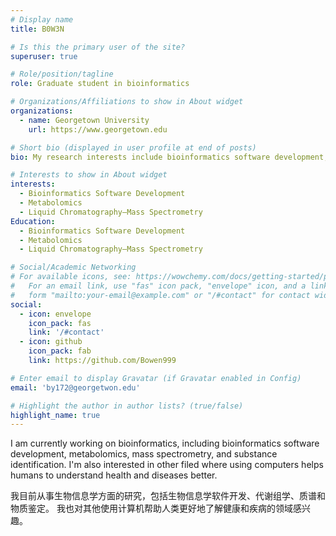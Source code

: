 ```yaml
---
# Display name
title: B0W3N

# Is this the primary user of the site?
superuser: true

# Role/position/tagline
role: Graduate student in bioinformatics

# Organizations/Affiliations to show in About widget
organizations:
  - name: Georgetown University 
    url: https://www.georgetown.edu

# Short bio (displayed in user profile at end of posts)
bio: My research interests include bioinformatics software development, metabolomics, mass spectrometry.

# Interests to show in About widget
interests:
  - Bioinformatics Software Development
  - Metabolomics
  - Liquid Chromatography–Mass Spectrometry
Education:
  - Bioinformatics Software Development
  - Metabolomics
  - Liquid Chromatography–Mass Spectrometry

# Social/Academic Networking
# For available icons, see: https://wowchemy.com/docs/getting-started/page-builder/#icons
#   For an email link, use "fas" icon pack, "envelope" icon, and a link in the
#   form "mailto:your-email@example.com" or "/#contact" for contact widget.
social:
  - icon: envelope
    icon_pack: fas
    link: '/#contact'
  - icon: github
    icon_pack: fab
    link: https://github.com/Bowen999

# Enter email to display Gravatar (if Gravatar enabled in Config)
email: 'by172@georgetwon.edu'

# Highlight the author in author lists? (true/false)
highlight_name: true
---
```


I am currently working on bioinformatics, including bioinformatics software development, metabolomics, mass spectrometry, and substance identification. I'm also interested in other filed where using computers helps humans to understand health and diseases better. 

我目前从事生物信息学方面的研究，包括生物信息学软件开发、代谢组学、质谱和物质鉴定。 我也对其他使用计算机帮助人类更好地了解健康和疾病的领域感兴趣。
